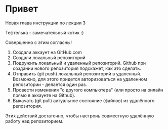 # Привет
Новая глава инструкции по лекции 3

Тефтелька - замечательный котик :)

Совершенно с этим согласны!

1. Создали аккаунт на GitHub.com
2. Создали локальный репозиторий
3. Подружить локальный и удаленный репозиторий. Github при создании нового репозитория подскажет, как это сделать.
4. Отправить (git push) локальный репозиторий в удаленный. Возможно, для этого придется авторизоваться на удаленном репозитории - делается один раз.
5. Провести изменения "с другого компьютера" (или просто на онлайн прямо в аккаунте на Github).
6. Выкачать (git pull) актуальное состояние (файлов) из удалённого репозитория.

Этих действий достаточно, чтобы настроиь совместную удалённую работу над репозиторием.
